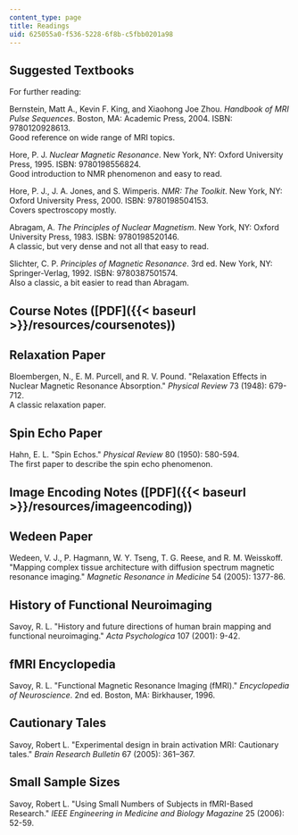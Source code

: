 ```yaml
---
content_type: page
title: Readings
uid: 625055a0-f536-5228-6f8b-c5fbb0201a98
---
```


Suggested Textbooks
-------------------

For further reading:

Bernstein, Matt A., Kevin F. King, and Xiaohong Joe Zhou. _Handbook of MRI Pulse Sequences_. Boston, MA: Academic Press, 2004. ISBN: 9780120928613.  
Good reference on wide range of MRI topics.

Hore, P. J. _Nuclear Magnetic Resonance_. New York, NY: Oxford University Press, 1995. ISBN: 9780198556824.  
Good introduction to NMR phenomenon and easy to read.

Hore, P. J., J. A. Jones, and S. Wimperis. _NMR: The Toolkit_. New York, NY: Oxford University Press, 2000. ISBN: 9780198504153.  
Covers spectroscopy mostly.

Abragam, A. _The Principles of Nuclear Magnetism_. New York, NY: Oxford University Press, 1983. ISBN: 9780198520146.  
A classic, but very dense and not all that easy to read.

Slichter, C. P. _Principles of Magnetic Resonance_. 3rd ed. New York, NY: Springer-Verlag, 1992. ISBN: 9780387501574.  
Also a classic, a bit easier to read than Abragam.

Course Notes ([PDF]({{< baseurl >}}/resources/coursenotes))
-----------------------------------------------------------

Relaxation Paper
----------------

Bloembergen, N., E. M. Purcell, and R. V. Pound. "Relaxation Effects in Nuclear Magnetic Resonance Absorption." _Physical Review_ 73 (1948): 679-712.  
A classic relaxation paper.

Spin Echo Paper
---------------

Hahn, E. L. "Spin Echos." _Physical Review_ 80 (1950): 580-594.  
The first paper to describe the spin echo phenomenon.

Image Encoding Notes ([PDF]({{< baseurl >}}/resources/imageencoding))
---------------------------------------------------------------------

Wedeen Paper
------------

Wedeen, V. J., P. Hagmann, W. Y. Tseng, T. G. Reese, and R. M. Weisskoff. "Mapping complex tissue architecture with diffusion spectrum magnetic resonance imaging." _Magnetic Resonance in Medicine_ 54 (2005): 1377-86.

History of Functional Neuroimaging
----------------------------------

Savoy, R. L. "History and future directions of human brain mapping and functional neuroimaging." _Acta Psychologica_ 107 (2001): 9-42.

fMRI Encyclopedia
-----------------

Savoy, R. L. "Functional Magnetic Resonance Imaging (fMRI)." _Encyclopedia of Neuroscience_. 2nd ed. Boston, MA: Birkhauser, 1996.

Cautionary Tales
----------------

Savoy, Robert L. "Experimental design in brain activation MRI: Cautionary tales." _Brain Research Bulletin_ 67 (2005): 361–367.

Small Sample Sizes
------------------

Savoy, Robert L. "Using Small Numbers of Subjects in fMRI-Based Research." _IEEE Engineering in Medicine and Biology Magazine_ 25 (2006): 52-59.
